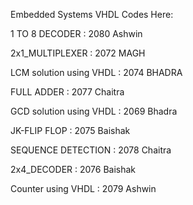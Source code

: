 Embedded Systems VHDL Codes Here:

1 TO 8 DECODER : 2080 Ashwin

2x1_MULTIPLEXER : 2072 MAGH

LCM solution using VHDL : 2074 BHADRA

FULL ADDER : 2077 Chaitra

GCD solution using VHDL : 2069 Bhadra

JK-FLIP FLOP : 2075 Baishak

SEQUENCE DETECTION : 2078 Chaitra

2x4_DECODER : 2076 Baishak

Counter using VHDL : 2079 Ashwin
